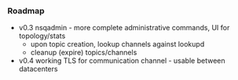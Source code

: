 
### Roadmap

 * v0.3 nsqadmin - more complete administrative commands, UI for topology/stats
    * upon topic creation, lookup channels against lookupd
    * cleanup (expire) topics/channels
 * v0.4 working TLS for communication channel - usable between datacenters
